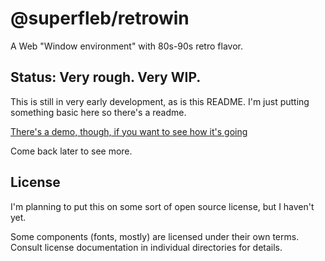 # @superfleb/retrowin

A Web "Window environment" with 80s-90s retro flavor.

## Status: Very rough. Very WIP.

This is still in very early development, as is this README. I'm just putting something basic here so there's a readme. 

[There's a demo, though, if you want to see how it's going](https://superfleb.github.io/vue-retro-windows/)

Come back later to see more.

## License

I'm planning to put this on some sort of open source license, but I haven't yet.

Some components (fonts, mostly) are licensed under their own terms. Consult license documentation in individual directories for details.

